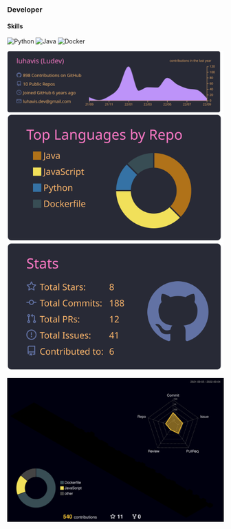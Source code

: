 ### Developer


#### Skills

![Python](https://img.shields.io/badge/Python-3776AB?style=flat&logo=Python&logoColor=white)
![Java](https://img.shields.io/badge/Java-007396?style=flat&logo=Java&logoColor=white)
![Docker](https://img.shields.io/badge/Docker-2496ED?style=flat&logo=Docker&logoColor=white)

![](./profile-summary-card-output/dracula/0-profile-details.svg)
![](./profile-summary-card-output/dracula/1-repos-per-language.svg)
![](./profile-summary-card-output/dracula/3-stats.svg)



![](./profile-3d-contrib/profile-night-rainbow.svg)
